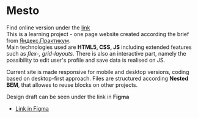 # Mesto

Find online version under the [link](https://nadezhdaterenteva.github.io/mesto/)  
This is a learning project  - one page website created according the brief from [Яндекс.Практикум](https://www.practicum.yandex.ru).  
Main technologies used are **HTML5, CSS, JS** including extended features such as *flex-, grid-layouts*.
There is also an interactive part, namely the possibility to edit user's profile and save data is realised on JS.

Current site is made responsive for mobile and desktop versions, coding based on desktop-first approach. 
Files are structured according **Nested BEM**, that allowes to reuse blocks on other projects.

Design draft can be seen under the link in **Figma** 
* [Link in Figma](https://www.figma.com/file/2cn9N9jSkmxD84oJik7xL7/JavaScript.-Sprint-4?node-id=0%3A1)


